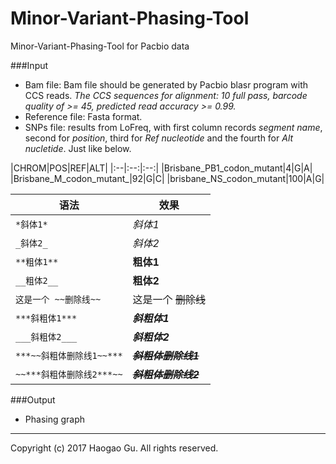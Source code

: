# Minor-Variant-Phasing-Tool
Minor-Variant-Phasing-Tool for Pacbio data

###Input
* Bam file: Bam file should be generated by Pacbio blasr program with CCS reads. _The CCS sequences for alignment: 10 full pass, barcode quality of >= 45, predicted read accuracy >= 0.99._
* Reference file: Fasta format.
* SNPs file: results from LoFreq, with first column records _segment name_, second for _position_, third for _Ref nucleotide_ and the fourth for _Alt nucletide_. Just like below.

|CHROM|POS|REF|ALT| 
|:--|:--:|:--:|
|Brisbane_PB1_codon_mutant|4|G|A|
|Brisbane_M_codon_mutant_|92|G|C|
|brisbane_NS_codon_mutant|100|A|G|

|语法|效果|
|----|-----|
|`*斜体1*`|*斜体1*|
|`_斜体2_`| _斜体2_|
|`**粗体1**`|**粗体1**|
|`__粗体2__`|__粗体2__|
|`这是一个 ~~删除线~~`|这是一个 ~~删除线~~|
|`***斜粗体1***`|***斜粗体1***|
|`___斜粗体2___`|___斜粗体2___|
|`***~~斜粗体删除线1~~***`|***~~斜粗体删除线1~~***|
|`~~***斜粗体删除线2***~~`|~~***斜粗体删除线2***~~|

###Output
* Phasing graph

------
Copyright (c) 2017 Haogao Gu. All rights reserved.